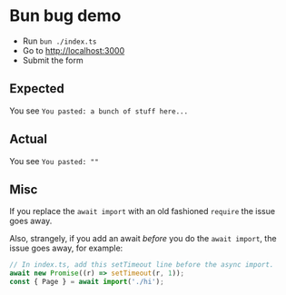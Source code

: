 # Bun bug demo

- Run `bun ./index.ts`
- Go to [http://localhost:3000](http://localhost:3000)
- Submit the form

## Expected

You see `You pasted: a bunch of stuff here...`

## Actual

You see `You pasted: ""`

## Misc

If you replace the `await import` with an old fashioned `require` the issue goes away.

Also, strangely, if you add an await *before* you do the `await import`, the issue goes away, for example:

```js
// In index.ts, add this setTimeout line before the async import.
await new Promise((r) => setTimeout(r, 1));
const { Page } = await import('./hi');
```
